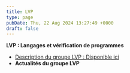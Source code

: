 ```yaml
---
title: LVP
type: page
pubDate: Thu, 22 Aug 2024 13:27:49 +0000
draft: false
---
```


**LVP : Langages et vérification de programmes**

  * [Description du groupe LVP : Disponible ici](https://gdr-gpl-2013-2024.imag.fr/Groupes/LVP/Description.html)
  * **Actualités du groupe LVP**



### 
